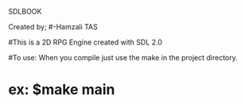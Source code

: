 SDLBOOK

Created by;
#-Hamzali TAS

#This is a 2D RPG Engine created with SDL  2.0

#To use:
    When you compile just use the make in the project directory.
#   ex: $make main
